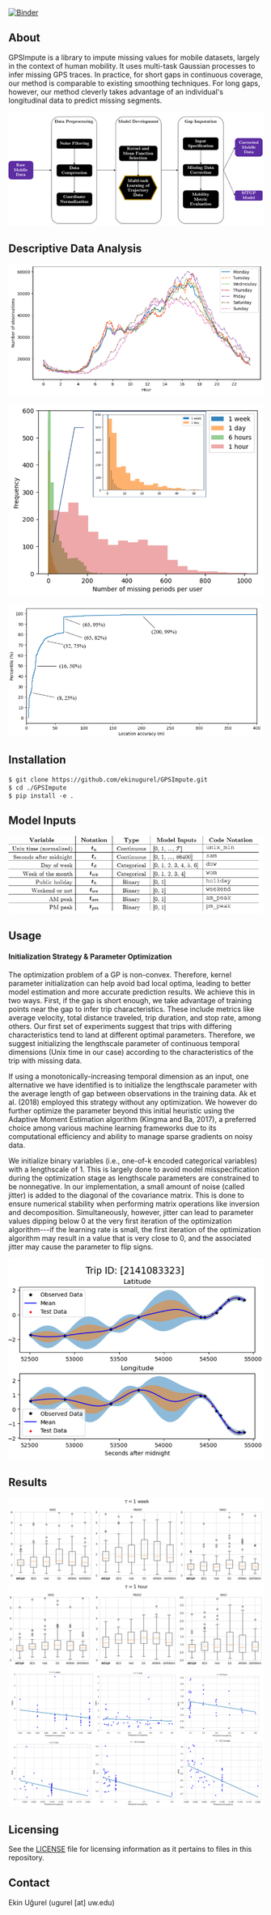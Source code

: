 [![Binder](https://mybinder.org/badge_logo.svg)](https://mybinder.org/v2/gh/ekinugurel/GPSImpute/master)

## About
GPSImpute is a library to impute missing values for mobile datasets, largely in the context of human mobility. It uses multi-task Gaussian processes to infer missing GPS traces. In practice, for short gaps in continuous coverage, our method is comparable to existing smoothing techniques. For long gaps, however, our method cleverly takes advantage of an individual's longitudinal data to predict missing segments.

![End-to-end Workflow.](img/endtoendworkflow_2.png)

## Descriptive Data Analysis
<!-- <img src="img/locacc.png" alt="" title="Cumulative distribution of location accuracy in Spectus data" width="600"/> -->

<!-- <img src="img/timeofday.png" alt="" title="Observation distribution over the time of day" width="400"/> -->

![Observation distribution over the time of day](img/timeofday.png)

![Histograms of missingness levels in Spectus data](img/missingness1.png)

![Cumulative distribution of location accuracy in Spectus data](img/locacc.png)
## Installation
```
$ git clone https://github.com/ekinugurel/GPSImpute.git
$ cd ./GPSImpute
$ pip install -e .
```
## Model Inputs
![Variables used in model](img/table1.png)

## Usage
#### Initialization Strategy & Parameter Optimization
The optimization problem of a GP is non-convex. Therefore, kernel parameter initialization can help avoid bad local optima, leading to better model estimation and more accurate prediction results. We achieve this in two ways. First, if the gap is short enough, we take advantage of training points near the gap to infer trip characteristics. These include metrics like average velocity, total distance traveled, trip duration, and stop rate, among others. Our first set of experiments suggest that trips with differing characteristics tend to land at different optimal parameters. Therefore, we suggest initializing the lengthscale parameter of continuous temporal dimensions (Unix time in our case) according to the characteristics of the trip with missing data. 

If using a monotonically-increasing temporal dimension as an input, one alternative we have identified is to initialize the lengthscale parameter with the average length of gap between observations in the training data. Ak et al. (2018) employed this strategy without any optimization. We however do further optimize the parameter beyond this initial heuristic using the Adaptive Moment Estimation algorithm (Kingma and Ba, 2017), a preferred choice among various machine learning frameworks due to its computational efficiency and ability to manage sparse gradients on noisy data.

We initialize binary variables (i.e., one-of-k encoded categorical variables) with a lengthscale of 1. This is largely done to avoid model misspecification during the optimization stage as lengthscale parameters are constrained to be nonnegative. In our implementation, a small amount of noise (called jitter) is added to the diagonal of the covariance matrix. This is done to ensure numerical stability when performing matrix operations like inversion and decomposition. Simultaneously, however, jitter can lead to parameter values dipping below 0 at the very first iteration of the optimization algorithm---if the learning rate is small, the first iteration of the optimization algorithm may result in a value that is very close to 0, and the associated jitter may cause the parameter to flip signs.

![Example imputation](img/ex1.png)

## Results
![1 week of missingness - imputation accuracy](img/1week_res.png)
![1 hour of missingness - imputation accuracy](img/1hour_res.png)
![Relationship between sparsity and the derived mobility metrics](img/tempOcp_and_metrics.png)

## Licensing
See the [LICENSE](LICENSE) file for licensing information as it pertains to files in this repository.

## Contact
Ekin Uğurel (ugurel [at] uw.edu)
